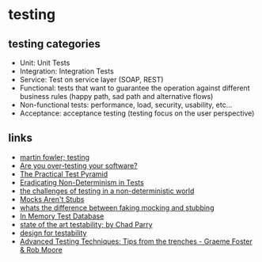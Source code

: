 
# testing


## testing categories

* Unit: Unit Tests
* Integration: Integration Tests
* Service: Test on service layer (SOAP, REST)
* Functional: tests that want to guarantee the operation against different business rules (happy path, sad path and alternative flows)
* Non-functional tests: performance, load, security, usability, etc...
* Acceptance: acceptance testing (testing focus on the user perspective)


## links
* [martin fowler; testing](https://martinfowler.com/tags/testing.html)
* [Are you over-testing your software?](https://www.javaworld.com/article/2945040/testing-debugging/are-you-over-testing-your-software.html)
* [The Practical Test Pyramid](https://martinfowler.com/articles/practical-test-pyramid.html)
* [Eradicating Non-Determinism in Tests](https://martinfowler.com/articles/nonDeterminism.html)
* [the challenges of testing in a non-deterministic world](https://insights.sei.cmu.edu/sei_blog/2017/01/the-challenges-of-testing-in-a-non-deterministic-world.html)
* [Mocks Aren't Stubs](https://martinfowler.com/articles/mocksArentStubs.html)
* [whats the difference between faking mocking and stubbing](https://stackoverflow.com/questions/346372/whats-the-difference-between-faking-mocking-and-stubbing)
* [In Memory Test Database](https://martinfowler.com/bliki/InMemoryTestDatabase.html)
* [state of the art testability; by Chad Parry](http://docs.google.com/present/view?id=dg4jbg5c_7cwkvrhfq)
* [design for testability](https://www.slideshare.net/gasproni/design-for-testability-57456302)
* [Advanced Testing Techniques: Tips from the trenches - Graeme Foster & Rob Moore](https://vimeo.com/303275804)
